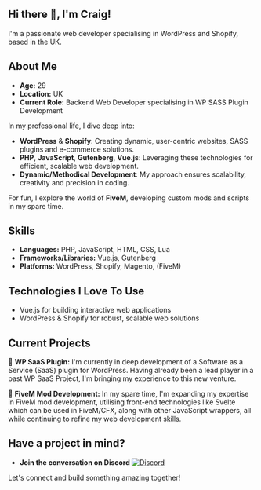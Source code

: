 ## Hi there 👋, I'm Craig!

I'm a passionate web developer specialising in WordPress and Shopify, based in the UK.

## About Me
- **Age:** 29
- **Location:** UK
- **Current Role:** Backend Web Developer specialising in WP SASS Plugin Development

In my professional life, I dive deep into:
- **WordPress** & **Shopify**: Creating dynamic, user-centric websites, SASS plugins and e-commerce solutions.
- **PHP**, **JavaScript**, **Gutenberg**, **Vue.js**: Leveraging these technologies for efficient, scalable web development.
- **Dynamic/Methodical Development**: My approach ensures scalability, creativity and precision in coding.

For fun, I explore the world of **FiveM**, developing custom mods and scripts in my spare time.

## Skills
- **Languages:** PHP, JavaScript, HTML, CSS, Lua
- **Frameworks/Libraries:** Vue.js, Gutenberg
- **Platforms:** WordPress, Shopify, Magento, (FiveM)

## Technologies I Love To Use
- Vue.js for building interactive web applications 
- WordPress & Shopify for robust, scalable web solutions

## Current Projects
🔭 **WP SaaS Plugin:** I'm currently in deep development of a Software as a Service (SaaS) plugin for WordPress. Having already been a lead player in a past WP SaaS Project, I'm bringing my experience to this new venture.

🔭 **FiveM Mod Development:** In my spare time, I'm expanding my expertise in FiveM mod development, utilising front-end technologies like Svelte which can be used in FiveM/CFX, along with other JavaScript wrappers, all while continuing to refine my web development skills.

## Have a project in mind?
- **Join the conversation on Discord** [![Discord](https://img.shields.io/badge/Discord-Join%20Chat-7289DA)](https://discord.gg/rMnuDrbzKj)

Let's connect and build something amazing together!
